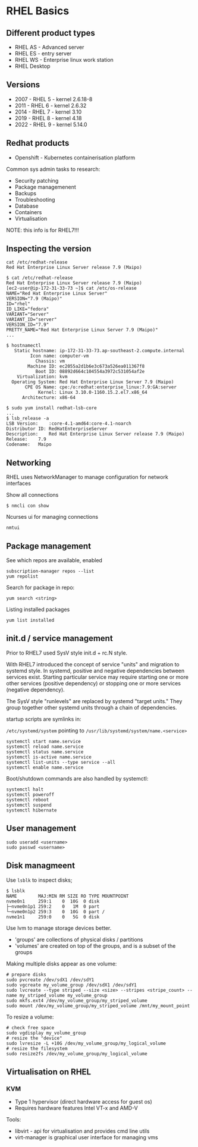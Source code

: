 # RHEL Basics


## Different product types

* RHEL AS - Advanced server
* RHEL ES - entry server
* RHEL WS - Enterprise linux work station
* RHEL Desktop 

## Versions

* 2007 - RHEL 5  - kernel 2.6.18-8
* 2011 - RHEL 6  - kernel 2.6.32
* 2014 - RHEL 7  - kernel 3.10
* 2019 - RHEL 8  - kernel 4.18
* 2022 - RHEL 9  - kernel 5.14.0


## Redhat products

* Openshift - Kubernetes containerisation platform


Common sys admin tasks to research:
* Security patching
* Package managemenent
* Backups
* Troubleshooting
* Database
* Containers 
* Virtualisation


NOTE: this info is for RHEL7!!!




## Inspecting the version

```
cat /etc/redhat-release
Red Hat Enterprise Linux Server release 7.9 (Maipo)
```

```
$ cat /etc/redhat-release
Red Hat Enterprise Linux Server release 7.9 (Maipo)
[ec2-user@ip-172-31-33-73 ~]$ cat /etc/os-release
NAME="Red Hat Enterprise Linux Server"
VERSION="7.9 (Maipo)"
ID="rhel"
ID_LIKE="fedora"
VARIANT="Server"
VARIANT_ID="server"
VERSION_ID="7.9"
PRETTY_NAME="Red Hat Enterprise Linux Server 7.9 (Maipo)"
...
```

```
$ hostnamectl
   Static hostname: ip-172-31-33-73.ap-southeast-2.compute.internal
         Icon name: computer-vm
           Chassis: vm
        Machine ID: ec2055a2d1b6e3c673a526ea011367f8
           Boot ID: 08892d664c104554a3972c531054af2e
    Virtualization: kvm
  Operating System: Red Hat Enterprise Linux Server 7.9 (Maipo)
       CPE OS Name: cpe:/o:redhat:enterprise_linux:7.9:GA:server
            Kernel: Linux 3.10.0-1160.15.2.el7.x86_64
      Architecture: x86-64
```


```
$ sudo yum install redhat-lsb-core
...
$ lsb_release -a
LSB Version:	:core-4.1-amd64:core-4.1-noarch
Distributor ID:	RedHatEnterpriseServer
Description:	Red Hat Enterprise Linux Server release 7.9 (Maipo)
Release:	7.9
Codename:	Maipo
```



## Networking

RHEL uses NetworkManager to manage configuration for network interfaces

Show all connections

```
$ nmcli con show

 ```

Ncurses ui for managing connections

```
nmtui
```


## Package management


See which repos are available, enabled

```
subscription-manager repos --list
yum repolist
```

Search for package in repo:

```
yum search <string>
```

Listing installed packages

```
yum list installed
```



## init.d / service management


Prior to RHEL7 used SysV style init.d + rc.N style.

With RHEL7 introduced the concept of service "units" and migration to systemd style.
In systemd, positive and negative dependencies between services exist. Starting particular service may require starting one or more other services (positive dependency) or stopping one or more services (negative dependency). 

The SysV style "runlevels" are replaced by systemd "target units." They group together other systemd units through a chain of dependencies.


startup scripts are symlinks in:

`/etc/systemd/system` pointing to `/usr/lib/systemd/system/name.<service>`




```
systemctl start name.service
systemctl reload name.service
systemctl status name.service
systemctl is-active name.service
systemctl list-units --type service --all
systemctl enable name.service
```

Boot/shutdown commands are also handled by systemctl:
```
systemctl halt
systemctl poweroff
systemctl reboot
systemctl suspend
systemctl hibernate
```

## User management

```
sudo useradd <username>
sudo passwd <username>
```



## Disk managmeent


Use `lsblk` to inspect disks;

```
$ lsblk
NAME        MAJ:MIN RM SIZE RO TYPE MOUNTPOINT
nvme0n1     259:1    0  10G  0 disk
├─nvme0n1p1 259:2    0   1M  0 part
└─nvme0n1p2 259:3    0  10G  0 part /
nvme1n1     259:0    0   5G  0 disk
```

Use lvm to manage storage devices better.

* 'groups' are collections of physical disks / partitions
* 'volumes' are created on top of the groups, and is a subset of the groups

Making multiple disks appear as one volume:

```
# prepare disks
sudo pvcreate /dev/sdX1 /dev/sdY1
sudo vgcreate my_volume_group /dev/sdX1 /dev/sdY1
sudo lvcreate --type striped --size <size> --stripes <stripe_count> --name my_striped_volume my_volume_group
sudo mkfs.ext4 /dev/my_volume_group/my_striped_volume
sudo mount /dev/my_volume_group/my_striped_volume /mnt/my_mount_point
```

To resize a volume:

```
# check free space
sudo vgdisplay my_volume_group
# resize the "device"
sudo lvresize -L +10G /dev/my_volume_group/my_logical_volume
# resize the filesystem
sudo resize2fs /dev/my_volume_group/my_logical_volume

```



## Virtualisation on RHEL

### KVM

* Type 1 hypervisor (direct hardware access for guest os)
* Requires hardware features  Intel VT-x and AMD-V

Tools:
* libvirt - api for virtualisation and provides cmd line utils
* virt-manager is graphical user interface for managing vms




